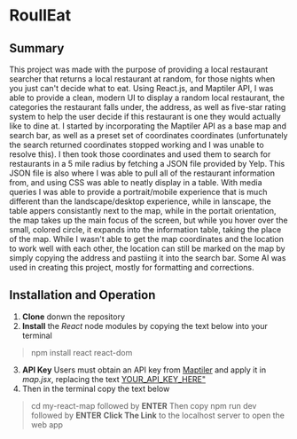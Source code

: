 # RoullEat


## Summary

This project was made with the purpose of providing a local restaurant searcher that returns a local restaurant at random, for those nights when you just can't decide what to eat. Using React.js, and Maptiler API, I was able to provide a clean, modern UI to display a random local restaurant, the categories the restaurant falls under, the address, as well as five-star rating system to help the user decide if this restaurant is one they would actually like to dine at. I started by incorporating the Maptiler API as a base map and search bar, as well as a preset set of coordinates coordinates (unfortunately the search returned coordinates stopped working and I was unable to resolve this). I then took those coordinates and used them to search for restaurants in a 5 mile radius by fetching a JSON file provided by Yelp. This JSON file is also where I was able to pull all of the restaurant information from, and using CSS was able to neatly display in a table. With media queries I was able to provide a portrait/mobile experience that is much different than the landscape/desktop experience, while in lanscape, the table appers consistantly next to the map, while in the portait orientation, the map takes up the main focus of the screen, but while you hover over the small, colored circle, it expands into the information table, taking the place of the map. While I wasn't able to get the map coordinates and the location to work well with each other, the location can still be marked on the map by simply copying the address and pastiing it into the search bar.
Some AI was used in creating this project, mostly for formatting and corrections.


## Installation and Operation

1. **Clone** donwn the repository
2. **Install** the *React* node modules by copying the text below into your terminal
  > npm install react react-dom
3. **API Key** Users must obtain an API key from <a href="maptiler.com">Maptiler</a> and apply it in *map.jsx*, replacing the text <ins>YOUR_API_KEY_HERE"</ins>
4. Then in the terminal copy the text below
> cd my-react-map
followed by **ENTER**
Then copy
> npm run dev
followed by **ENTER**
**Click The Link** to the localhost server to open the web app
